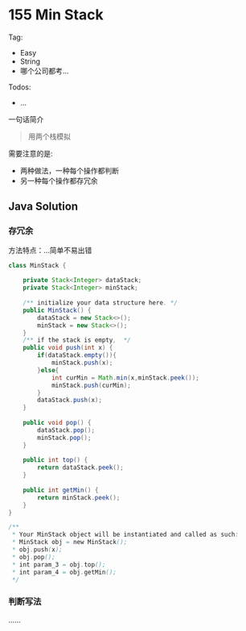 # 155 Min Stack

Tag:

- Easy
- String
- 哪个公司都考...

Todos:

- ...

一句话简介

> 用两个栈模拟

需要注意的是:

- 两种做法，一种每个操作都判断
- 另一种每个操作都存冗余



## Java Solution

### 存冗余

方法特点：...简单不易出错

```java
class MinStack {
    
    private Stack<Integer> dataStack;
    private Stack<Integer> minStack;
    
    /** initialize your data structure here. */
    public MinStack() {
        dataStack = new Stack<>();
        minStack = new Stack<>();
    }
    /** if the stack is empty,  */
    public void push(int x) {
        if(dataStack.empty()){
            minStack.push(x);
        }else{
            int curMin = Math.min(x,minStack.peek());
            minStack.push(curMin);
        }
        dataStack.push(x);
    }
    
    public void pop() {
        dataStack.pop();
        minStack.pop();
    }
    
    public int top() {
        return dataStack.peek();
    }
    
    public int getMin() {
        return minStack.peek();
    }
}

/**
 * Your MinStack object will be instantiated and called as such:
 * MinStack obj = new MinStack();
 * obj.push(x);
 * obj.pop();
 * int param_3 = obj.top();
 * int param_4 = obj.getMin();
 */
```

### 判断写法

......

```java

```

